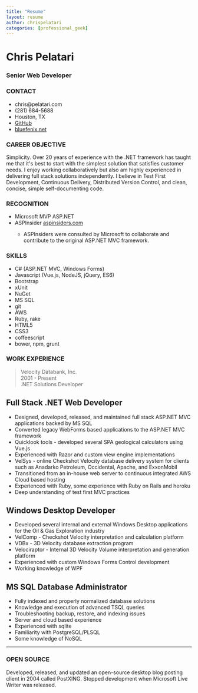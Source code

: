 ```yaml
---
title: "Resume"
layout: resume
author: chrispelatari
categories: [professional_geek]
---
```


<h1 class="text-center border-bottom">Chris Pelatari</h1>
<h3 class="text-center">Senior Web Developer</h3>

<div class="row">
  <div class="col-4 border-right">
  <div id="contact">
    <h3 class="text-right">CONTACT</h3>
    <ul class="list-unstyled text-right">
      <li>chris@pelatari.com <i class="fas fa-envelope"></i></li>
      <li>(281) 684-5688 <i class="fas fa-phone"></i></li>
      <li>Houston, TX <i class="fas fa-map-marker-alt"></i></li>
      <li><a href="https://github.com/ChrisPelatari">GitHub <i class="fab fa-github"></i></a></li>
      <li><a href="https://bluefenix.net">bluefenix.net <i class="fas fa-link"></i></a></li>
    </ul>
  </div>
    <h3 class="text-right">CAREER OBJECTIVE</h3>
    <p>Simplicity. Over 20 years of experience with the .NET framework has taught me that it's best to start with the simplest solution that satisfies customer needs. I enjoy working collaboratively but also am highly experienced in delivering full stack solutions independently. I believe in Test First Development, Continuous Delivery, Distributed Version Control, and clean, concise, simple self-documenting code.</p>
    <h3 class="text-right">RECOGNITION</h3>
    <ul class="text-right list-group list-group-flush">
      <li class="list-group-item list-group-item-dark">Microsoft MVP ASP.NET</li>
      <li class="list-group-item list-group-item-dark">ASPInsider <a href="https://aspinsiders.com">aspinsiders.com</a></li>
      <ul class="list-unstyled">
        <li>ASPInsiders were consulted by Microsoft to collaborate and contribute to the original ASP.NET MVC framework.</li>
      </ul>
    </ul>
    <h3 class="text-right">SKILLS</h3>
    <ul class="text-right list-group list-group-flush">
      <li class="list-group-item list-group-item-dark">C# (ASP.NET MVC, Windows Forms)</li>
      <li class="list-group-item list-group-item-dark">Javascript (Vue.js, NodeJS, jQuery, ES6)</li>
      <li class="list-group-item list-group-item-dark">Bootstrap</li>
      <li class="list-group-item list-group-item-dark">xUnit</li>
      <li class="list-group-item list-group-item-dark">NuGet</li>
      <li class="list-group-item list-group-item-dark">MS SQL</li>
      <li class="list-group-item list-group-item-dark">git</li>
      <li class="list-group-item list-group-item-dark">AWS</li>
      <li class="list-group-item list-group-item-dark">Ruby, rake</li>
      <li class="list-group-item list-group-item-dark">HTML5</li>
      <li class="list-group-item list-group-item-dark">CSS3</li>
      <li class="list-group-item list-group-item-dark">coffeescript</li>
      <li class="list-group-item list-group-item-dark">bower, npm, grunt</li>
    </ul>
  </div>
  <div class="col">
    <h3>WORK EXPERIENCE</h3>
    <blockquote class="blockquote">Velocity Databank, Inc.
      <figcaption class="blockquote-footer">2001 - Present</figcaption>
      <figcaption class="blockquote-footer">.NET Solutions Developer</figcaption>
    </blockquote>
    <h2>Full Stack .NET Web Developer</h2>
    <ul>
      <li>Designed, developed, released, and maintained full stack ASP.NET MVC applications backed by MS SQL</li>
      <li>Converted legacy WebForms based applications to the ASP.NET MVC framework</li>
      <li>Quicklook tools - developed several SPA geological calculators using Vue.js</li>
      <li>Experienced with Razor and custom view engine implementations</li>
      <li>VelSys - online Checkshot Velocity database delivery system for clients such as Anadarko Petroleum, Occidental, Apache, and ExxonMobil</li>
      <li>Transitioned from an in-house web server to continuous integrated AWS Cloud based hosting</li>
      <li>Experienced with Ruby, some experience with Ruby on Rails and heroku</li>
      <li>Deep understanding of test first MVC practices</li>
    </ul>
    <h2>Windows Desktop Developer</h2>
    <ul>
      <li>Developed several internal and external Windows Desktop applications for the Oil & Gas Exploration industry</li>
      <li>VelComp - Checkshot Velocity interpretation and calculation platform</li>
      <li>VDBx - 3D Velocity database extraction program</li>
      <li>Velociraptor - Internal 3D Velocity Volume interpretation and generation platform</li>
      <li>Experienced with custom Windows Forms Control development</li>
      <li>Working knowledge of WPF</li>
    </ul>
    <h2>MS SQL Database Administrator</h2>
    <ul>
      <li>Fully indexed and properly normalized database solutions</li>
      <li>Knowledge and execution of advanced TSQL queries</li>
      <li>Troubleshooting backup, restore, and indexing issues</li>
      <li>Server and cloud based experience</li>
      <li>Experienced with sqlite</li>
      <li>Familiarity with PostgreSQL/PLSQL</li>
      <li>Some knowledge of NoSQL</li>
    </ul>
    <hr>
    <h3>OPEN SOURCE</h3>
    <p>Developed, released, and updated an open-source desktop blog posting client in 2004 called PostXING. Stopped development when Microsoft Live Writer was released.</p>
</div>
